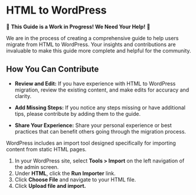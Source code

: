 # HTML to WordPress

🚧 **This Guide is a Work in Progress! We Need Your Help!** 🚧

We are in the process of creating a comprehensive guide to help users migrate from HTML to WordPress. Your insights and contributions are invaluable to make this guide more complete and helpful for the community.

## How You Can Contribute

- **Review and Edit:** If you have experience with HTML to WordPress migration, review the existing content, and make edits for accuracy and clarity.

- **Add Missing Steps:** If you notice any steps missing or have additional tips, please contribute by adding them to the guide.

- **Share Your Experience:** Share your personal experience or best practices that can benefit others going through the migration process.

WordPress includes an import tool designed specifically for importing content from static HTML pages.

1. In your WordPress site, select **Tools > Import** on the left navigation of the admin screen.
1. Under **HTML**, click the **Run Importer** link.
1. Click **Choose File** and navigate to your HTML file.
1. Click **Upload file and import.**
